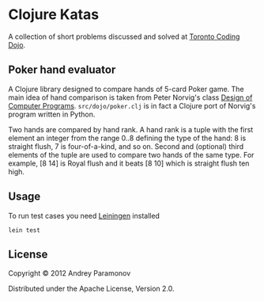 # Clojure Katas

A collection of short problems discussed and solved at
[Toronto Coding Dojo](http://www.meetup.com/Toronto-Coding-Dojo/).

## Poker hand evaluator

A Clojure library designed to compare hands of 5-card Poker game.
The main idea of hand comparison is taken from Peter Norvig's class
[Design of Computer Programs](http://www.youtube.com/playlist?list=PL818D7B4539EED6D3).
`src/dojo/poker.clj` is in fact a Clojure port of Norvig's program written in Python.

Two hands are compared by hand rank. A hand rank is a tuple with the first
element an integer from the range 0..8 defining the type of the hand: 8 is
straight flush, 7 is four-of-a-kind, and so on.
Second and (optional) third elements of the tuple are used to compare two
hands of the same type. For example, [8 14] is Royal flush and it beats
[8 10] which is straight flush ten high.

## Usage

To run test cases you need [Leiningen](http://leiningen.org) installed

    lein test

## License

Copyright © 2012 Andrey Paramonov

Distributed under the Apache License, Version 2.0.
